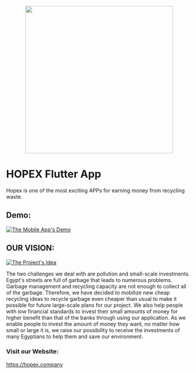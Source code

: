 <p align="center"><img src="https://i.ibb.co/HTKf1BR/logo.png" width="400"></p>

# HOPEX Flutter App
Hopex is one of the most exciting APPs for earning money from recycling waste.

## Demo:
[![The Mobile App's Demo](https://i.imgur.com/XqAE5BO.png)](https://hopex.company/resources/views/videos/Hopex%20Demo.mp4)

## OUR VISION:
[![The Project's Idea](https://i.imgur.com/hopifYN.png)](https://hopex.company/resources/views/videos/intro.mp4)

The two challenges we deal with are pollution and small-scale investments. Egypt's streets are full of garbage that leads to numerous problems. Garbage management and recycling capacity are not enough to collect all of the garbage. Therefore, we have decided to mobilize new cheap recycling ideas to recycle garbage even cheaper than usual to make it possible for future large-scale plans for our project. We also help people with low financial standards to invest their small amounts of money for higher benefit than that of the banks through using our application. As we enable people to invest the amount of money they want, no matter how small or large it is, we raise our possibility to receive the investments of many Egyptians to help them and save our environment.

### Visit our Website:
https://hopex.company


